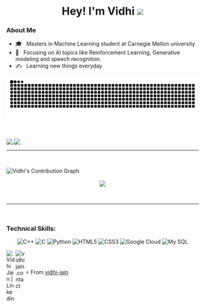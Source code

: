


<h1 align="center">Hey! I'm Vidhi <img src="https://github.com/piyushP7pravin/piyushP7pravin/blob/master/Hi.gif" width="29px"> </h1>
<div>
<div align="left"> 
  <h3> About Me </h3>

  - 🎓 &nbsp; Masters in Machine Learning student at Carnegie Mellon university
  - 🌱 &nbsp; Focusing on AI topics like Reinforcement Learning, Generative modeling and speech recognition.
  - ✍️ &nbsp; Learning new things everyday
  
    
<!--   green snake -->
![BEPb's github activity graph](https://raw.githubusercontent.com/BEPb/BEPb/output/github-contribution-grid-snake.svg)
<!--   stats + languages -->                    
<br>
<!-- <a href="https://github-readme-stats.vercel.app/api?username=KushagraSikka&show_icons=true&theme=radical">
  <img align="center" src="https://github-readme-stats.vercel.app/api?username=KushagraSikka&show_icons=true&theme=radical" />
</a> -->
<!-- <a href="https://github-readme-stats.vercel.app/api/top-langs/?username=KushagraSikka&langs_count=10&theme=radical">
  <img align="center" src="https://github-readme-stats.vercel.app/api/top-langs/?username=KushagraSikka&langs_count=20&theme=radical" />
</a> -->

<br>
<a href="https://github-readme-stats.vercel.app/api?username=vidhsss&show_icons=true&theme=radical">
  <img align="center" src="https://github-readme-stats.vercel.app/api?username=vidhsss&show_icons=true&theme=radical" />
</a>
<a href="https://github-readme-stats.vercel.app/api/top-langs/?username=vidhsss&langs_count=10&theme=radical">
  <img align="center" src="https://github-readme-stats.vercel.app/api/top-langs/?username=vidhsss&langs_count=20&theme=radical" />
</a>

<br>
<hr>
<br>


 ![Vidhi's Contribution Graph](https://activity-graph.herokuapp.com/graph?username=vidhsss&theme=xcode)
 <p align ="center">
    <img align="center" src="https://github-readme-streak-stats.herokuapp.com/?user=vidhsss&theme=black-ice" />
  </p>
 
<br>
<hr>
<br>

### Technical Skills:
<!-- <code><img width="40px" src="https://github.com/vidhsss/vidhsss/blob/main/c.png" title="C++"/></code> -->
<p align="center">
  <img src="https://img.shields.io/badge/C%2B%2B-00599C?style=for-the-badge&logo=c%2B%2B&logoColor=white" alt="C++">
  <img src="https://img.shields.io/badge/C-00599C?style=for-the-badge&logo=c&logoColor=white" alt="C">
  <img src="https://img.shields.io/badge/Python-14354C?style=for-the-badge&logo=python&logoColor=white" alt="Python">
  <img src="https://img.shields.io/badge/HTML5-E34F26?style=for-the-badge&logo=html5&logoColor=white" alt="HTML5">
  <img src="https://img.shields.io/badge/CSS3-1572B6?style=for-the-badge&logo=css3&logoColor=white" alt="CSS3">
  <img src="https://img.shields.io/badge/Google_Cloud-4285F4?style=for-the-badge&logo=google-cloud&logoColor=white" alt="Google Cloud">
  <img src="https://img.shields.io/badge/MySQL-00000F?style=for-the-badge&logo=mysql&logoColor=white" alt="My SQL">
</p>
  

 <a href="https://www.linkedin.com/in/vidhijain23/">
   <img align="left" alt="Vidhi Jain | Linkedin" width="24px" src="https://github.com/piyushP7pravin/piyushP7pravin/blob/master/Linkedin.svg" />
  </a>
  <a href="mailto:vidhijain.contact@gmail.com">
    <img align="left" alt=vidhijain.contact | Gmail" width="26px" src="https://github.com/piyushP7pravin/piyushP7pravin/blob/master/Gmail.svg" />
  </a>                                                                                                                                    
</div>
<br>
<br>

⭐ From [vidhi-jain](https://github.com/vidhsss)
